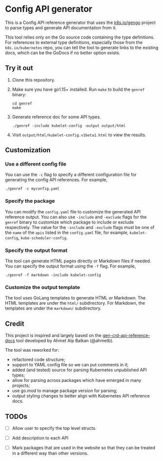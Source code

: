 # Config API generator

This is a Config API reference generator that uses the
[k8s.io/gengo](https://godoc.org/k8s.io/gengo) project to parse types and
generate API documentation from it.

This tool relies only on the Go source code containing the type definitions.
For references to external type definitions, especially those from the
`k8s.io/kubernetes` repo, you can tell the tool to generate links to the
existing docs, which can be the GoDocs if no better option exists.

## Try it out

1. Clone this repository.

2. Make sure you have go1.15+ installed. Run `make` to build the `genref`
   binary:

   ```
   cd genref
   make
   ```

3. Generate reference doc for some API types.

   ```shell
   ./genref -include kubelet-config -output output/html 
   ```

4. Visit `output/html/kubelet-config.v1beta1.html` to view the results.

## Customization

### Use a different config file

You can use the `-c` flag to specify a different configuration file for
generating the config API references. For example,

```shell
./genref -c myconfig.yaml
```

### Specify the package

You can modify the `config.yaml` file to customize the generated API
reference output.
You can also use `-include` and `-exclude` flags for the `genref` binary
to customize which package to include or exclude respectively.
The value for the `-include` and `-exclude` flags must be one of the
`name` of the `apis` listed in the `config.yaml` file, for example,
`kubelet-config`, `kube-scheduler-config`.

### Specify the output format

The tool can generate HTML pages directly or Markdown files if needed.
You can specify the output format using the `-f` flag. For example,

```shell
./genref -f markdown -include kubelet-config
```

### Customize the output template

The tool uses GoLang templates to generate HTML or Markdown.  The HTML
templates are under the `html/` subdirectory.  For Markdown, the templates are
under the `markdown/` subdirectory.

## Credit

This project is inspired and largely based on the
[gen-crd-api-reference-docs](https://github.com/ahmetb/gen-crd-api-reference-docs)
tool developed by Ahmet Alp Balkan (@ahmetb).

The tool was reworked for:

- refactored code structure;
- support to YAML config file so we can put comments in it;
- added (and tested) source for parsing Kubernetes unpublished API types;
- allow for parsing across packages which have emerged in many projects;
- use go.mod to manage package version for parsing;
- output styling changes to better align with Kubernetes API reference docs.
 
## TODOs

- [ ] Allow user to specify the top level structs.
- [ ] Add description to each API
- [ ] Mark packages that are used in the website so that they can be
      treated in a different way than other versions.

